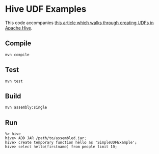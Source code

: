 # Hive UDF Examples

This code accompanies [this article which walks through creating UDFs in Apache Hive][blog-post].

## Compile

```
mvn compile
```

## Test

```
mvn test
```

## Build
```
mvn assembly:single
```

## Run

```
%> hive
hive> ADD JAR /path/to/assembled.jar;
hive> create temporary function hello as 'SimpleUDFExample';
hive> select hello(firstname) from people limit 10;

```

[blog-post]:http://blog.matthewrathbone.com/2013/08/10/guide-to-writing-hive-udfs.html